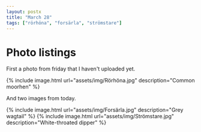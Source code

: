 ```yaml
---
layout: postx
title: "March 28"
tags: ["rörhöna", "forsärla", "strömstare"]
---
```

# Photo listings

First a photo from friday that I haven't uploaded yet.

{% include image.html url="assets/img/Rörhöna.jpg" description="Common moorhen" %}

And two images from today.

{% include image.html url="assets/img/Forsärla.jpg" description="Grey wagtail" %}
{% include image.html url="assets/img/Strömstare.jpg" description="White-throated dipper" %}
